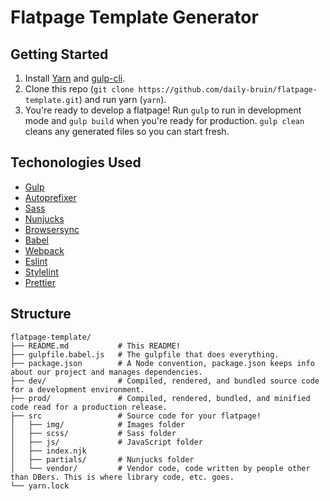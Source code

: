 # Flatpage Template Generator

## Getting Started
1. Install [Yarn](https://yarnpkg.com/lang/en/docs/install/) and [gulp-cli](https://www.npmjs.com/package/gulp-cli).
2. Clone this repo (`git clone https://github.com/daily-bruin/flatpage-template.git`) and run yarn (`yarn`).
3. You're ready to develop a flatpage! Run `gulp` to run in development mode and `gulp build` when you're ready for production. `gulp clean` cleans any generated files so you can start fresh. 

## Techonologies Used
- [Gulp](https://gulpjs.com)
- [Autoprefixer](http://autoprefixer.github.io)
- [Sass](http://sass-lang.com)
- [Nunjucks](https://mozilla.github.io/nunjucks/)
- [Browsersync](https://browsersync.io)
- [Babel](https://babeljs.io)
- [Webpack](https://webpack.js.org)
- [Eslint](https://eslint.org)
- [Stylelint](https://stylelint.io)
- [Prettier](https://prettier.io)

## Structure
```
flatpage-template/
├── README.md           # This README!
├── gulpfile.babel.js   # The gulpfile that does everything.
├── package.json        # A Node convention, package.json keeps info about our project and manages dependencies.
├── dev/                # Compiled, rendered, and bundled source code for a development environment.
├── prod/               # Compiled, rendered, bundled, and minified code read for a production release.
├── src                 # Source code for your flatpage!
│   ├── img/            # Images folder
│   ├── scss/           # Sass folder
│   ├── js/             # JavaScript folder
│   ├── index.njk
│   ├── partials/       # Nunjucks folder
│   └── vendor/         # Vendor code, code written by people other than DBers. This is where library code, etc. goes.
└── yarn.lock
```
